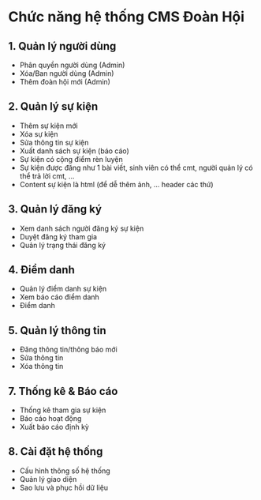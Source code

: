 # Chức năng hệ thống CMS Đoàn Hội

## 1. Quản lý người dùng
- Phân quyền người dùng (Admin)
- Xóa/Ban người dùng (Admin)
- Thêm đoàn hội mới (Admin)

## 2. Quản lý sự kiện
- Thêm sự kiện mới
- Xóa sự kiện
- Sửa thông tin sự kiện
- Xuất danh sách sự kiện (báo cáo)
- Sự kiện có cộng điểm rèn luyện
- Sự kiện được đăng như 1 bài viết, sinh viên có thể cmt, người quản lý có thể trả lời cmt, ... 
- Content sự kiện là html (để dễ thêm ảnh, ...  header các thứ)

## 3. Quản lý đăng ký
- Xem danh sách người đăng ký sự kiện
- Duyệt đăng ký tham gia
- Quản lý trạng thái đăng ký

## 4. Điểm danh
- Quản lý điểm danh sự kiện
- Xem báo cáo điểm danh
- Điểm danh

## 5. Quản lý thông tin
- Đăng thông tin/thông báo mới
- Sửa thông tin
- Xóa thông tin

## 7. Thống kê & Báo cáo
- Thống kê tham gia sự kiện
- Báo cáo hoạt động
- Xuất báo cáo định kỳ

## 8. Cài đặt hệ thống
- Cấu hình thông số hệ thống
- Quản lý giao diện
- Sao lưu và phục hồi dữ liệu
